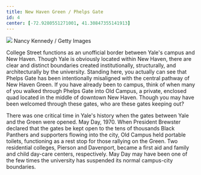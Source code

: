 ```yaml
---
title: New Haven Green / Phelps Gate
id: 4
center: [-72.9280551271001, 41.30847355141913]
---
```


<div class="container">
  <img src="/images/green.jpg"/>
  <span class="image-credit">Nancy Kennedy / Getty Images</span>
</div>

College Street functions as an unofficial border between Yale's campus
and New Haven. Though Yale is obviously located within New Haven,
there are clear and distinct boundaries created institutionally,
structurally, and architecturally by the university. Standing here,
you actually can see that Phelps Gate has been intentionally
misaligned with the central pathway of New Haven Green. If you have
already been to campus, think of when many of you walked through
Phelps Gate into Old Campus, a private, enclosed quad located in the
middle of downtown New Haven. Though you may have been welcomed
through these gates, who are these gates keeping out?

There was one critical time in Yale's history when the gates between
Yale and the Green were opened. May Day, 1970. When President Brewster
declared that the gates be kept open to the tens of thousands Black
Panthers and supporters flowing into the city, Old Campus held
portable toilets, functioning as a rest stop for those rallying on the
Green. Two residential colleges, Pierson and Davenport, became a first
aid and family and child day-care centers, respectively. May Day may
have been one of the few times the university has suspended its normal
campus-city boundaries.
